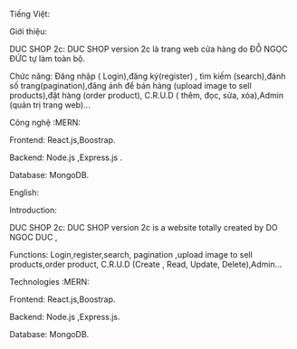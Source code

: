 Tiếng Việt:

Giới thiệu:

DUC SHOP 2c: DUC SHOP version 2c 
là trang web cửa hàng do ĐỖ NGỌC ĐỨC tự làm toàn bộ.

Chức năng: Đăng nhập ( Login),đăng ký(register) , tìm kiếm (search),đánh số trang(pagination),đăng ảnh để bán hàng (upload image to sell products),đặt hàng (order product), C.R.U.D ( thêm, đọc, sửa, xóa),Admin (quản trị trang web)...

Công nghệ :MERN:

Frontend: React.js,Boostrap.

Backend: Node.js ,Express.js .

Database: MongoDB.

English:

Introduction:

DUC SHOP 2c: DUC SHOP version 2c
is a website totally created by DO NGOC DUC ,

Functions: Login,register,search, pagination ,upload image to sell products,order product, C.R.U.D (Create , Read, Update, Delete),Admin... 

Technologies :MERN:

Frontend: React.js,Boostrap.

Backend: Node.js ,Express.js.

Database: MongoDB.
